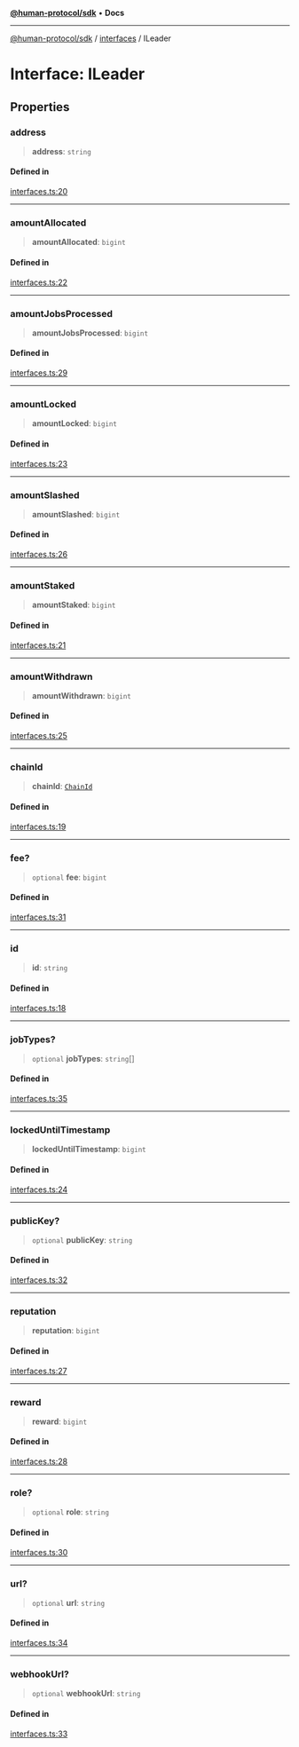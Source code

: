 [**@human-protocol/sdk**](../../README.md) • **Docs**

***

[@human-protocol/sdk](../../modules.md) / [interfaces](../README.md) / ILeader

# Interface: ILeader

## Properties

### address

> **address**: `string`

#### Defined in

[interfaces.ts:20](https://github.com/humanprotocol/human-protocol/blob/249f60968b0f092853c458545691a3700de501e6/packages/sdk/typescript/human-protocol-sdk/src/interfaces.ts#L20)

***

### amountAllocated

> **amountAllocated**: `bigint`

#### Defined in

[interfaces.ts:22](https://github.com/humanprotocol/human-protocol/blob/249f60968b0f092853c458545691a3700de501e6/packages/sdk/typescript/human-protocol-sdk/src/interfaces.ts#L22)

***

### amountJobsProcessed

> **amountJobsProcessed**: `bigint`

#### Defined in

[interfaces.ts:29](https://github.com/humanprotocol/human-protocol/blob/249f60968b0f092853c458545691a3700de501e6/packages/sdk/typescript/human-protocol-sdk/src/interfaces.ts#L29)

***

### amountLocked

> **amountLocked**: `bigint`

#### Defined in

[interfaces.ts:23](https://github.com/humanprotocol/human-protocol/blob/249f60968b0f092853c458545691a3700de501e6/packages/sdk/typescript/human-protocol-sdk/src/interfaces.ts#L23)

***

### amountSlashed

> **amountSlashed**: `bigint`

#### Defined in

[interfaces.ts:26](https://github.com/humanprotocol/human-protocol/blob/249f60968b0f092853c458545691a3700de501e6/packages/sdk/typescript/human-protocol-sdk/src/interfaces.ts#L26)

***

### amountStaked

> **amountStaked**: `bigint`

#### Defined in

[interfaces.ts:21](https://github.com/humanprotocol/human-protocol/blob/249f60968b0f092853c458545691a3700de501e6/packages/sdk/typescript/human-protocol-sdk/src/interfaces.ts#L21)

***

### amountWithdrawn

> **amountWithdrawn**: `bigint`

#### Defined in

[interfaces.ts:25](https://github.com/humanprotocol/human-protocol/blob/249f60968b0f092853c458545691a3700de501e6/packages/sdk/typescript/human-protocol-sdk/src/interfaces.ts#L25)

***

### chainId

> **chainId**: [`ChainId`](../../enums/enumerations/ChainId.md)

#### Defined in

[interfaces.ts:19](https://github.com/humanprotocol/human-protocol/blob/249f60968b0f092853c458545691a3700de501e6/packages/sdk/typescript/human-protocol-sdk/src/interfaces.ts#L19)

***

### fee?

> `optional` **fee**: `bigint`

#### Defined in

[interfaces.ts:31](https://github.com/humanprotocol/human-protocol/blob/249f60968b0f092853c458545691a3700de501e6/packages/sdk/typescript/human-protocol-sdk/src/interfaces.ts#L31)

***

### id

> **id**: `string`

#### Defined in

[interfaces.ts:18](https://github.com/humanprotocol/human-protocol/blob/249f60968b0f092853c458545691a3700de501e6/packages/sdk/typescript/human-protocol-sdk/src/interfaces.ts#L18)

***

### jobTypes?

> `optional` **jobTypes**: `string`[]

#### Defined in

[interfaces.ts:35](https://github.com/humanprotocol/human-protocol/blob/249f60968b0f092853c458545691a3700de501e6/packages/sdk/typescript/human-protocol-sdk/src/interfaces.ts#L35)

***

### lockedUntilTimestamp

> **lockedUntilTimestamp**: `bigint`

#### Defined in

[interfaces.ts:24](https://github.com/humanprotocol/human-protocol/blob/249f60968b0f092853c458545691a3700de501e6/packages/sdk/typescript/human-protocol-sdk/src/interfaces.ts#L24)

***

### publicKey?

> `optional` **publicKey**: `string`

#### Defined in

[interfaces.ts:32](https://github.com/humanprotocol/human-protocol/blob/249f60968b0f092853c458545691a3700de501e6/packages/sdk/typescript/human-protocol-sdk/src/interfaces.ts#L32)

***

### reputation

> **reputation**: `bigint`

#### Defined in

[interfaces.ts:27](https://github.com/humanprotocol/human-protocol/blob/249f60968b0f092853c458545691a3700de501e6/packages/sdk/typescript/human-protocol-sdk/src/interfaces.ts#L27)

***

### reward

> **reward**: `bigint`

#### Defined in

[interfaces.ts:28](https://github.com/humanprotocol/human-protocol/blob/249f60968b0f092853c458545691a3700de501e6/packages/sdk/typescript/human-protocol-sdk/src/interfaces.ts#L28)

***

### role?

> `optional` **role**: `string`

#### Defined in

[interfaces.ts:30](https://github.com/humanprotocol/human-protocol/blob/249f60968b0f092853c458545691a3700de501e6/packages/sdk/typescript/human-protocol-sdk/src/interfaces.ts#L30)

***

### url?

> `optional` **url**: `string`

#### Defined in

[interfaces.ts:34](https://github.com/humanprotocol/human-protocol/blob/249f60968b0f092853c458545691a3700de501e6/packages/sdk/typescript/human-protocol-sdk/src/interfaces.ts#L34)

***

### webhookUrl?

> `optional` **webhookUrl**: `string`

#### Defined in

[interfaces.ts:33](https://github.com/humanprotocol/human-protocol/blob/249f60968b0f092853c458545691a3700de501e6/packages/sdk/typescript/human-protocol-sdk/src/interfaces.ts#L33)
